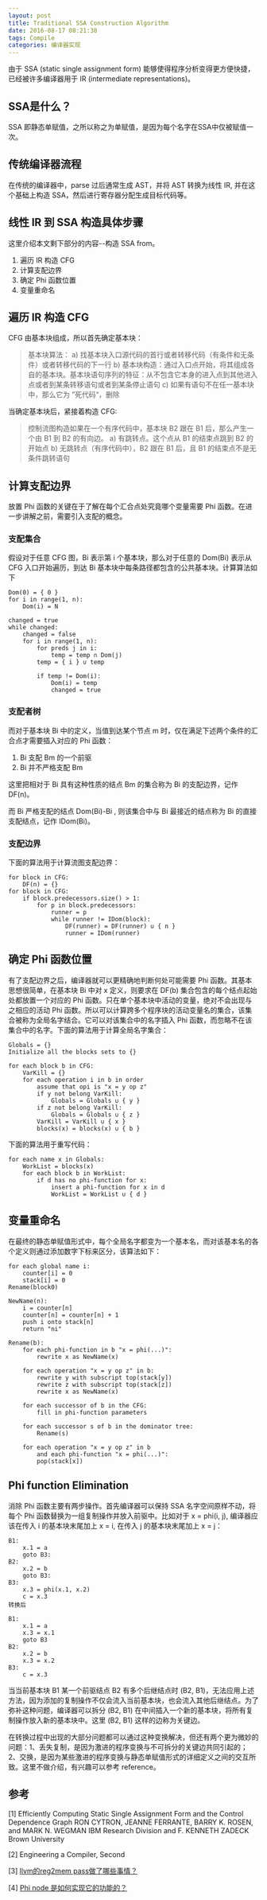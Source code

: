 ```yaml
---
layout: post
title: Traditional SSA Construction Algorithm
date: 2016-08-17 08:21:38
tags: Compile
categories: 编译器实现
---
```


由于 SSA (static single assignment form) 能够使得程序分析变得更方便快捷，已经被许多编译器用于 IR (intermediate representations)。

<!-- more -->

## SSA是什么？
SSA 即静态单赋值，之所以称之为单赋值，是因为每个名字在SSA中仅被赋值一次。

## 传统编译器流程

在传统的编译器中，parse 过后通常生成 AST，并将 AST 转换为线性 IR, 并在这个基础上构造 SSA，然后进行寄存器分配生成目标代码等。

## 线性 IR 到 SSA 构造具体步骤

这里介绍本文剩下部分的内容--构造 SSA from。

1. 遍历 IR 构造 CFG
2. 计算支配边界
3. 确定 Phi 函数位置
4. 变量重命名

## 遍历 IR 构造 CFG

CFG 由基本块组成，所以首先确定基本块：

> 基本块算法：
> a) 找基本块入口源代码的首行或者转移代码（有条件和无条件）或者转移代码的下一行
> b) 基本块构造：通过入口点开始，将其组成各自的基本块。基本块语句序列的特征：从不包含它本身的进入点到其他进入点或者到某条转移语句或者到某条停止语句
> c) 如果有语句不在任一基本块中，那么它为 ”死代码“，删除

当确定基本块后，紧接着构造 CFG:

> 控制流图构造如果在一个有序代码中，基本块 B2 跟在 B1 后，那么产生一个由 B1 到 B2 的有向边。
> a) 有跳转点。这个点从 B1 的结束点跳到 B2 的开始点
> b) 无跳转点（有序代码中），B2 跟在 B1 后，且 B1 的结束点不是无条件跳转语句 

## 计算支配边界

放置 Phi 函数的关键在于了解在每个汇合点处究竟哪个变量需要 Phi 函数。在进一步讲解之前，需要引入支配的概念。

### 支配集合

假设对于任意 CFG 图，Bi 表示第 i 个基本块，那么对于任意的 Dom(Bi) 表示从 CFG 入口开始遍历，到达 Bi 基本块中每条路径都包含的公共基本块。计算算法如下

```
Dom(0) = { 0 }
for i in range(1, n):
    Dom(i) = N

changed = true
while changed:
    changed = false
    for i in range(1, n):
        for preds j in i:
            temp = temp ∩ Dom(j)
        temp = { i } ∪ temp

        if temp != Dom(i):
            Dom(i) = temp
            changed = true
```

### 支配者树

而对于基本块 Bi 中的定义，当值到达某个节点 m 时，仅在满足下述两个条件的汇合点才需要插入对应的 Phi 函数：

1. Bi 支配 Bm 的一个前驱
2. Bi 并不严格支配 Bm 

这里把相对于 Bi 具有这种性质的结点 Bm 的集合称为 Bi 的支配边界，记作 DF(n)。

而 Bi 严格支配的结点 Dom(Bi)-Bi , 则该集合中与 Bi 最接近的结点称为 Bi 的直接支配结点，记作 IDom(Bi)。

### 支配边界

下面的算法用于计算流图支配边界：

```
for block in CFG:
    DF(n) = {}
for block in CFG:
    if block.predecessors.size() > 1:
        for p in block.predecessors:
            runner = p
            while runner != IDom(block):
                DF(runner) = DF(runner) ∪ { n }
                runner = IDom(runner)
```

## 确定 Phi 函数位置

有了支配边界之后，编译器就可以更精确地判断何处可能需要 Phi 函数。其基本思想很简单，在基本块 Bi 中对 x 定义，则要求在 DF(b) 集合包含的每个结点起始处都放置一个对应的 Phi 函数。只在单个基本块中活动的变量，绝对不会出现与之相应的活动 Phi 函数。所以可以计算跨多个程序块的活动变量名的集合，该集合被称为全局名字结合。它可以对该集合中的名字插入 Phi 函数，而忽略不在该集合中的名字。下面的算法用于计算全局名字集合：

```
Globals = {}
Initialize all the blocks sets to {}

for each block b in CFG:
    VarKill = {}
    for each operation i in b in order
        assume that opi is "x = y op z"
        if y not belong VarKill:
            Globals = Globals ∪ { y }
        if z not belong VarKill:
            Globals = Globals ∪ { z }
        VarKill = VarKill ∪ { x }
        blocks(x) = blocks(x) ∪ { b }
```

下面的算法用于重写代码：

```
for each name x in Globals:
    WorkList = blocks(x)
    for each block b in WorkList:
        if d has no phi-function for x:
            insert a phi-function for x in d 
            WorkList = WorkList ∪ { d }
```

## 变量重命名

在最终的静态单赋值形式中，每个全局名字都变为一个基本名，而对该基本名的各个定义则通过添加数字下标来区分，该算法如下：

```
for each global name i:
    counter[i] = 0
    stack[i] = 0
Rename(block0)

NewName(n):
    i = counter[n]
    counter[n] = counter[n] + 1
    push i onto stack[n]
    return "ni"

Rename(b):
    for each phi-function in b "x = phi(...)":
        rewrite x as NewName(x)
    
    for each operation "x = y op z" in b:
        rewrite y with subscript top(stack[y])
        rewrite z with subscript top(stack[z])
        rewrite x as NewName(x)
    
    for each successor of b in the CFG:
        fill in phi-function parameters

    for each successor s of b in the dominator tree:
        Rename(s)

    for each operation "x = y op z" in b 
        and each phi-function "x = phi(...)":
        pop(stack[x])
```

## Phi function Elimination

消除 Phi 函数主要有两步操作。首先编译器可以保持 SSA 名字空间原样不动，将每个 Phi 函数替换为一组复制操作并放入前驱中。比如对于 x = phi(i, j), 编译器应该在传入 i 的基本块末尾加上 x = i, 在传入 j 的基本块末尾加上 x = j：

```
B1:
    x.1 = a
    goto B3:
B2:
    x.2 = b
    goto B3:
B3:
    x.3 = phi(x.1, x.2)
    c = x.3
转换后

B1:
    x.1 = a
    x.3 = x.1
    goto B3
B2:
    x.2 = b
    x.3 = x.2
B3:
    c = x.3
```

当当前基本块 B1 某一个前驱结点 B2 有多个后继结点时 (B2, B1)，无法应用上述方法，因为添加的复制操作不仅会流入当前基本块，也会流入其他后继结点。为了弥补这种问题，编译器可以拆分 (B2, B1) 在中间插入一个新的基本块，将所有复制操作放入新的基本块中。这里 (B2, B1) 这样的边称为关键边。

在转换过程中出现的大部分问题都可以通过这种变换解决，但还有两个更为微妙的问题：1、丢失复制，是因为激进的程序变换与不可拆分的关键边共同引起的；2、交换，是因为某些激进的程序变换与静态单赋值形式的详细定义之间的交互所致。这里不做介绍，有兴趣可以参考 reference。

## 参考 

[1] Efficiently Computing Static Single Assignment Form and the Control Dependence Graph RON CYTRON, JEANNE FERRANTE, BARRY K. ROSEN, and MARK N. WEGMAN IBM Research Division and F. KENNETH ZADECK Brown University

[2] Engineering a Compiler, Second

[3] [llvm的reg2mem pass做了哪些事情？](https://www.zhihu.com/question/49642237#)

[4] [Phi node 是如何实现它的功能的？](https://www.zhihu.com/question/24992774)